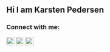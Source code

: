 <h2 align="left">Hi I am Karsten Pedersen</h2>

### Connect with me:
<img align="left" width="22px" src="https://cdn.jsdelivr.net/npm/simple-icons@3.0.1/icons/twitter.svg">
<img align="left" width="22px" src="https://cdn.jsdelivr.net/npm/simple-icons@3.0.1/icons/youtube.svg">
<img align="left" width="22px" src="https://cdn.jsdelivr.net/npm/simple-icons@3.0.1/icons/gmail.svg">

